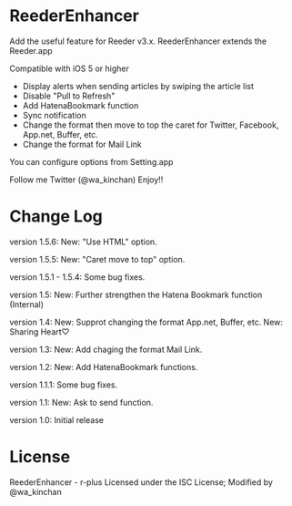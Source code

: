 # ReederEnhancer
Add the useful feature for Reeder v3.x.
ReederEnhancer extends the Reeder.app

Compatible with iOS 5 or higher

* Display alerts when sending articles by swiping the article list
* Disable "Pull to Refresh"
* Add HatenaBookmark function
* Sync notification
* Change the format then move to top the caret for Twitter, Facebook, App.net, Buffer, etc.
* Change the format for Mail Link

You can configure options from Setting.app

Follow me Twitter (@wa_kinchan)
Enjoy!!

# Change Log
version 1.5.6:
New: "Use HTML" option.

version 1.5.5:
New: "Caret move to top" option.

version 1.5.1 - 1.5.4:
Some bug fixes.

version 1.5:
New: Further strengthen the Hatena Bookmark function (Internal)

version 1.4:
New: Supprot changing the format App.net, Buffer, etc.
New: Sharing Heart♡

version 1.3:
New: Add chaging the format Mail Link.

version 1.2:
New: Add HatenaBookmark functions.

version 1.1.1:
Some bug fixes.

version 1.1:
New: Ask to send function.

version 1.0:
Initial release

# License
ReederEnhancer - r-plus Licensed under the ISC License; Modified by @wa_kinchan
